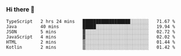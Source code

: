 ### Hi there 👋

<!--START_SECTION:waka-->

```text
TypeScript   2 hrs 24 mins   ██████████████████░░░░░░░   71.67 %
Java         40 mins         █████░░░░░░░░░░░░░░░░░░░░   19.94 %
JSON         5 mins          ▓░░░░░░░░░░░░░░░░░░░░░░░░   02.72 %
JavaScript   4 mins          ▓░░░░░░░░░░░░░░░░░░░░░░░░   02.02 %
HTML         2 mins          ▒░░░░░░░░░░░░░░░░░░░░░░░░   01.44 %
Kotlin       2 mins          ▒░░░░░░░░░░░░░░░░░░░░░░░░   01.42 %
```

<!--END_SECTION:waka-->

<!--
**jerry-shao/jerry-shao** is a ✨ _special_ ✨ repository because its `README.md` (this file) appears on your GitHub profile.

Here are some ideas to get you started:

- 🔭 I’m currently working on ...
- 🌱 I’m currently learning ...
- 👯 I’m looking to collaborate on ...
- 🤔 I’m looking for help with ...
- 💬 Ask me about ...
- 📫 How to reach me: ...
- 😄 Pronouns: ...
- ⚡ Fun fact: ...
-->

